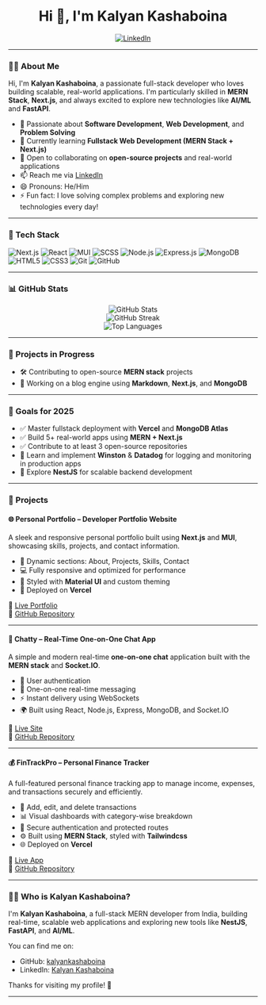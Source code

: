 <h1 align="center">Hi 👋, I'm Kalyan Kashaboina</h1>

<p align="center">
  <a href="https://www.linkedin.com/in/kashaboina-kalyan-308495284/" target="_blank">
    <img src="https://img.shields.io/badge/LinkedIn-Kalyan%20Kashaboina-blue?style=flat-square&logo=linkedin" alt="LinkedIn">
  </a>
</p>

---

### 👨‍💻 About Me

Hi, I'm **Kalyan Kashaboina**, a passionate full-stack developer who loves building scalable, real-world applications. I'm particularly skilled in **MERN Stack**, **Next.js**, and always excited to explore new technologies like **AI/ML** and **FastAPI**.

- 👀 Passionate about **Software Development**, **Web Development**, and **Problem Solving**
- 🌱 Currently learning **Fullstack Web Development (MERN Stack + Next.js)**
- 💞️ Open to collaborating on **open-source projects** and real-world applications
- 📫 Reach me via [LinkedIn](https://www.linkedin.com/in/kashaboina-kalyan-308495284/)
- 😄 Pronouns: He/Him
- ⚡ Fun fact: I love solving complex problems and exploring new technologies every day!

---

### 🔧 Tech Stack

<p align="left">
  <img src="https://img.shields.io/badge/Next.js-000000?style=for-the-badge&logo=nextdotjs&logoColor=white" alt="Next.js"/>
  <img src="https://img.shields.io/badge/React-20232A?style=for-the-badge&logo=react&logoColor=61DAFB" alt="React"/>
  <img src="https://img.shields.io/badge/MUI-007FFF?style=for-the-badge&logo=mui&logoColor=white" alt="MUI"/>
  <img src="https://img.shields.io/badge/SCSS-CC6699?style=for-the-badge&logo=sass&logoColor=white" alt="SCSS"/>
  <img src="https://img.shields.io/badge/Node.js-339933?style=for-the-badge&logo=nodedotjs&logoColor=white" alt="Node.js"/>
  <img src="https://img.shields.io/badge/Express.js-000000?style=for-the-badge&logo=express&logoColor=white" alt="Express.js"/>
  <img src="https://img.shields.io/badge/MongoDB-4EA94B?style=for-the-badge&logo=mongodb&logoColor=white" alt="MongoDB"/>
  <img src="https://img.shields.io/badge/HTML5-E34F26?style=for-the-badge&logo=html5&logoColor=white" alt="HTML5"/>
  <img src="https://img.shields.io/badge/CSS3-1572B6?style=for-the-badge&logo=css3&logoColor=white" alt="CSS3"/>
  <img src="https://img.shields.io/badge/Git-F05032?style=for-the-badge&logo=git&logoColor=white" alt="Git"/>
  <img src="https://img.shields.io/badge/GitHub-181717?style=for-the-badge&logo=github&logoColor=white" alt="GitHub"/>
</p>

---

### 📊 GitHub Stats

<p align="center">
  <img src="https://github-readme-stats.vercel.app/api?username=kalyankashaboina&show_icons=true&theme=react&hide_border=true" alt="GitHub Stats"/>
  <br/>
  <img src="https://streak-stats.demolab.com/?user=kalyankashaboina&theme=react&hide_border=true" alt="GitHub Streak"/>
  <br/>
  <img src="https://github-readme-stats.vercel.app/api/top-langs/?username=kalyankashaboina&layout=compact&theme=react&hide_border=true" alt="Top Languages"/>
</p>

---

### 🚀 Projects in Progress

- 🛠️ Contributing to open-source **MERN stack** projects  
- 📘 Working on a blog engine using **Markdown**, **Next.js**, and **MongoDB**

---

### 🎯 Goals for 2025

- ✅ Master fullstack deployment with **Vercel** and **MongoDB Atlas**
- ✅ Build 5+ real-world apps using **MERN + Next.js**
- ✅ Contribute to at least 3 open-source repositories
- 🚀 Learn and implement **Winston** & **Datadog** for logging and monitoring in production apps  
- 🚀 Explore **NestJS** for scalable backend development

---

### 🧩 Projects

#### 🌐 Personal Portfolio – Developer Portfolio Website

A sleek and responsive personal portfolio built using **Next.js** and **MUI**, showcasing skills, projects, and contact information.

- 📄 Dynamic sections: About, Projects, Skills, Contact  
- 💻 Fully responsive and optimized for performance  
- 🎨 Styled with **Material UI** and custom theming  
- 🚀 Deployed on **Vercel**

🔗 [Live Portfolio](https://kalyan-kashaboina-portfolio.vercel.app/)  
📂 [GitHub Repository](https://github.com/kalyankashaboina/kalyan_kashaboina_portfolio)

---

#### 💬 Chatty – Real-Time One-on-One Chat App

A simple and modern real-time **one-on-one chat** application built with the **MERN stack** and **Socket.IO**.

- 🔐 User authentication  
- 💬 One-on-one real-time messaging  
- ⚡ Instant delivery using WebSockets  
- 🌍 Built using React, Node.js, Express, MongoDB, and Socket.IO

🔗 [Live Site](https://chatty-navy.vercel.app/)  
📂 [GitHub Repository](https://github.com/kalyankashaboina/Chatty)

---

#### 💰 FinTrackPro – Personal Finance Tracker

A full-featured personal finance tracking app to manage income, expenses, and transactions securely and efficiently.

- 🧾 Add, edit, and delete transactions  
- 📊 Visual dashboards with category-wise breakdown  
- 🔐 Secure authentication and protected routes  
- ⚙️ Built using **MERN Stack**, styled with **Tailwindcss**  
- 🌐 Deployed on **Vercel**

🔗 [Live App](https://fintrackpro-three.vercel.app/login)  
📂 [GitHub Repository](https://github.com/kalyankashaboina/FinTrackPro)

---

### 🙋‍♂️ Who is Kalyan Kashaboina?

I'm **Kalyan Kashaboina**, a full-stack MERN developer from India, building real-time, scalable web applications and exploring new tools like **NestJS**, **FastAPI**, and **AI/ML**.

You can find me on:
- GitHub: [kalyankashaboina](https://github.com/kalyankashaboina)
- LinkedIn: [Kalyan Kashaboina](https://www.linkedin.com/in/kashaboina-kalyan-308495284/)

Thanks for visiting my profile! 🚀

---

<!---
kalyankashaboina/kalyankashaboina is a ✨ special ✨ repository because its `README.md` (this file) appears on your GitHub profile.
You can click the Preview link to take a look at your changes.
--->